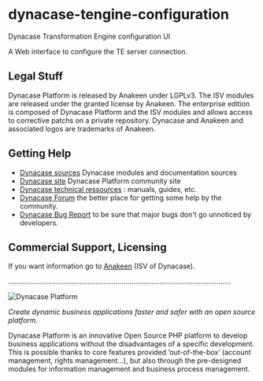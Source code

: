 dynacase-tengine-configuration
==============================

Dynacase Transformation Engine configuration UI

A Web interface to configure the TE server connection.

## Legal Stuff

Dynacase Platform is released by Anakeen under LGPLv3. 
The ISV modules are released under the granted license by Anakeen.
The enterprise edition is composed of Dynacase Platform and the ISV modules and allows access
to corrective patchs on a private repository. 
Dynacase and Anakeen and associated logos are trademarks of Anakeen.  

## Getting Help

* [Dynacase sources](https://gihub.com/Anakeen) Dynacase modules and documentation sources
* [Dynacase site](http://www.dynacase.org/) Dynacase Platform community site
* [Dynacase technical ressources](https://docs.anakeen.com) : manuals, guides, etc.
* [Dynacase Forum](http://forum.dynacase.org/) the better place for getting some help by the community.  
* [Dynacase Bug Report](http://dev.dynacase.org/) to be sure that major bugs don't go unnoticed by developers. 

## Commercial Support, Licensing

If you want information go to [Anakeen](http://www.anakeen.com) (ISV of Dynacase).

................................................................................................................

![Dynacase Platform](https://raw.github.com/Anakeen/dynacase-core/3.2-integration/Images/Fdl/logo.png) 

_Create dynamic business applications faster and safer with an open source platform._

Dynacase Platform is an innovative Open Source PHP platform to develop business applications without 
the disadvantages of a specific development. This is possible thanks to core features provided ‘out-of-the-box’ 
(account management, rights management...), but also through the pre-designed modules for information 
management and business process management.
